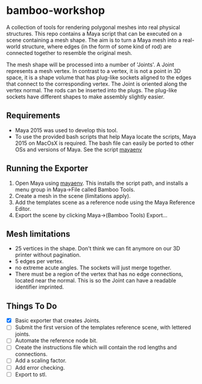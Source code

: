 bamboo-workshop
===============

A collection of tools for rendering polygonal meshes into real physical structures. This repo contains a Maya script that can be executed on a scene containing a mesh shape. The aim is to turn a Maya mesh into a real-world structure, where edges (in the form of some kind of rod) are connected together to resemble the original mesh.

The mesh shape will be processed into a number of 'Joints'. A Joint represents a mesh vertex. In contrast to a vertex, it is not a point in 3D space, it is a shape volume that has plug-like sockets aligned to the edges that connect to the corresponding vertex. The Joint is oriented along the vertex normal. The rods can be inserted into the plugs. The plug-like sockets have different shapes to make assembly slightly easier.

Requirements
------------

- Maya 2015 was used to develop this tool.
- To use the provided bash scripts that help Maya locate the scripts, Maya 2015 on MacOsX is required. The bash file can easily be ported to other OSs and versions of Maya. See the script [mayaenv](./mayaenv.sh)

Running the Exporter
--------------------

1. Open Maya using [mayaenv](./mayaenv.sh). This installs the script path, and installs a menu group in Maya->File called Bamboo Tools.
2. Create a mesh in the scene (limitations apply).
3. Add the templates scene as a reference node using the Maya Reference Editor.
4. Export the scene by clicking Maya->(Bamboo Tools) Export...

Mesh limitations
----------------
 - 25 vertices in the shape. Don't think we can fit anymore on our 3D printer without pagination.
 - 5 edges per vertex.
 - no extreme acute angles. The sockets will just merge together.
 - There must be a region of the vertex that has no edge connections, located near the normal. This is so the Joint can have a readable identifier imprinted.

Things To Do
------------
- [x] Basic exporter that creates Joints.
- [ ] Submit the first version of the templates reference scene, with lettered joints.
- [ ] Automate the reference node bit.
- [ ] Create the instructions file which will contain the rod lengths and connections.
- [ ] Add a scaling factor.
- [ ] Add error checking.
- [ ] Export to stl.
